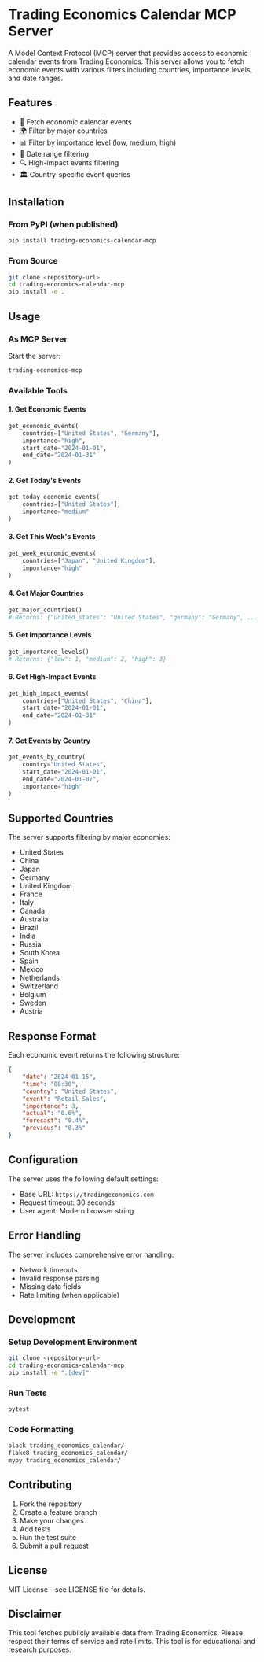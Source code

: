 # Trading Economics Calendar MCP Server

A Model Context Protocol (MCP) server that provides access to economic calendar events from Trading Economics. This server allows you to fetch economic events with various filters including countries, importance levels, and date ranges.

## Features

- 📅 Fetch economic calendar events
- 🌍 Filter by major countries
- 📊 Filter by importance level (low, medium, high)
- 📆 Date range filtering
- 🔍 High-impact events filtering
- 🏛️ Country-specific event queries

## Installation

### From PyPI (when published)
```bash
pip install trading-economics-calendar-mcp
```

### From Source
```bash
git clone <repository-url>
cd trading-economics-calendar-mcp
pip install -e .
```

## Usage

### As MCP Server

Start the server:
```bash
trading-economics-mcp
```

### Available Tools

#### 1. Get Economic Events
```python
get_economic_events(
    countries=["United States", "Germany"],
    importance="high",
    start_date="2024-01-01",
    end_date="2024-01-31"
)
```

#### 2. Get Today's Events
```python
get_today_economic_events(
    countries=["United States"],
    importance="medium"
)
```

#### 3. Get This Week's Events
```python
get_week_economic_events(
    countries=["Japan", "United Kingdom"],
    importance="high"
)
```

#### 4. Get Major Countries
```python
get_major_countries()
# Returns: {"united_states": "United States", "germany": "Germany", ...}
```

#### 5. Get Importance Levels
```python
get_importance_levels()
# Returns: {"low": 1, "medium": 2, "high": 3}
```

#### 6. Get High-Impact Events
```python
get_high_impact_events(
    countries=["United States", "China"],
    start_date="2024-01-01",
    end_date="2024-01-31"
)
```

#### 7. Get Events by Country
```python
get_events_by_country(
    country="United States",
    start_date="2024-01-01",
    end_date="2024-01-07",
    importance="high"
)
```

## Supported Countries

The server supports filtering by major economies:
- United States
- China
- Japan
- Germany
- United Kingdom
- France
- Italy
- Canada
- Australia
- Brazil
- India
- Russia
- South Korea
- Spain
- Mexico
- Netherlands
- Switzerland
- Belgium
- Sweden
- Austria

## Response Format

Each economic event returns the following structure:
```json
{
    "date": "2024-01-15",
    "time": "08:30",
    "country": "United States",
    "event": "Retail Sales",
    "importance": 3,
    "actual": "0.6%",
    "forecast": "0.4%",
    "previous": "0.3%"
}
```

## Configuration

The server uses the following default settings:
- Base URL: `https://tradingeconomics.com`
- Request timeout: 30 seconds
- User agent: Modern browser string

## Error Handling

The server includes comprehensive error handling:
- Network timeouts
- Invalid response parsing
- Missing data fields
- Rate limiting (when applicable)

## Development

### Setup Development Environment
```bash
git clone <repository-url>
cd trading-economics-calendar-mcp
pip install -e ".[dev]"
```

### Run Tests
```bash
pytest
```

### Code Formatting
```bash
black trading_economics_calendar/
flake8 trading_economics_calendar/
mypy trading_economics_calendar/
```

## Contributing

1. Fork the repository
2. Create a feature branch
3. Make your changes
4. Add tests
5. Run the test suite
6. Submit a pull request

## License

MIT License - see LICENSE file for details.

## Disclaimer

This tool fetches publicly available data from Trading Economics. Please respect their terms of service and rate limits. This tool is for educational and research purposes.
